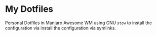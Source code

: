 # My Dotfiles
Personal Dotfiles in Manjaro Awesome WM using GNU `stow` to install the configuration via install the configuration via symlinks.
